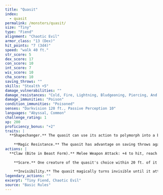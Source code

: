 ```yaml
---
title: "Quasit"
index:
  - quasit
permalink: /monsters/quasit/
size: "Tiny"
type: "Fiend"
alignment: "Chaotic Evil"
armor_class: "13 (Dex)"
hit_points: "7 (3d4)"
speed: "walk 40 ft."
str_score: 5
dex_score: 17
con_score: 10
int_score: 7
wis_score: 10
cha_score: 10
saving_throws: ""
skills: "Stealth +5"
damage_vulnerabilities: ""
damage_resistances: "Cold, Fire, Lightning, Bludgeoning, Piercing, And Slashing From Nonmagical Weapons"
damage_immunities: "Poison"
condition_immunities: "Poisoned"
senses: "Darkvision 120 ft., Passive Perception 10"
languages: "Abyssal, Common"
challenge_rating: 1
xp: 200
proficiency_bonus: "+2"
traits: |
  **Shapechanger.** The quasit can use its action to polymorph into a beast form that resembles a bat (speed 10 ft. fly 40 ft.), a centipede (40 ft., climb 40 ft.), or a toad (40 ft., swim 40 ft.), or back into its true form . Its statistics are the same in each form, except for the speed changes noted. Any equipment it is wearing or carrying isn't transformed . It reverts to its true form if it dies.
    
    **Magic Resistance.** The quasit has advantage on saving throws against spells and other magical effects.
actions: |
  **Claw (Bite in Beast Form).** Melee Weapon Attack: +4 to hit, reach 5 ft., one target. Hit: 5 (1d4 + 3) piercing damage, and the target must succeed on a DC 10 Constitution saving throw or take 5 (2d4) poison damage and become poisoned for 1 minute. The target can repeat the saving throw at the end of each of its turns, ending the effect on itself on a success.
    
    **Scare.** One creature of the quasit's choice within 20 ft. of it must succeed on a DC 10 Wisdom saving throw or be frightened for 1 minute. The target can repeat the saving throw at the end of each of its turns, with disadvantage if the quasit is within line of sight, ending the effect on itself on a success.
    
    **Invisibility.** The quasit magically turns invisible until it attacks or uses Scare, or until its concentration ends (as if concentrating on a spell). Any equipment the quasit wears or carries is invisible with it.  
legendary_actions: ""
excerpt: "Tiny Fiend, Chaotic Evil"
source: "Basic Rules"
---
```

